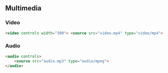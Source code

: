 ## Multimedia

### Video
```html	
<video controls width="300"> <source src="video.mp4" type="video/mp4"> Your browser does not support the video tag. </video>
```

### Audio
```html
<audio controls>
    <source src="audio.mp3" type="audio/mpeg">
</audio>
```
